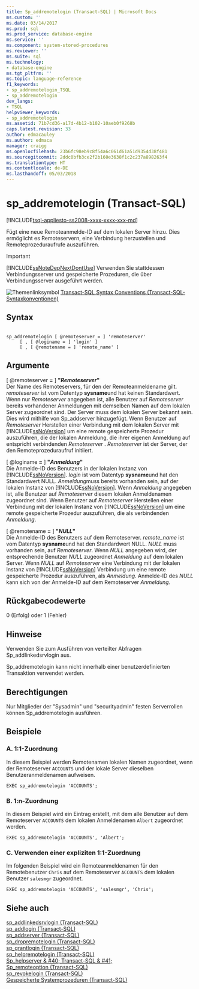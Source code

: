 ```yaml
---
title: Sp_addremotelogin (Transact-SQL) | Microsoft Docs
ms.custom: ''
ms.date: 03/14/2017
ms.prod: sql
ms.prod_service: database-engine
ms.service: ''
ms.component: system-stored-procedures
ms.reviewer: ''
ms.suite: sql
ms.technology:
- database-engine
ms.tgt_pltfrm: ''
ms.topic: language-reference
f1_keywords:
- sp_addremotelogin_TSQL
- sp_addremotelogin
dev_langs:
- TSQL
helpviewer_keywords:
- sp_addremotelogin
ms.assetid: 71b7cd36-a17d-4b12-b102-10aeb0f9268b
caps.latest.revision: 33
author: edmacauley
ms.author: edmaca
manager: craigg
ms.openlocfilehash: 23b6fc98eb9c8f54a6c061d61a51d9354d38f481
ms.sourcegitcommit: 2ddc0bfb3ce2f2b160e3638f1c2c237a898263f4
ms.translationtype: HT
ms.contentlocale: de-DE
ms.lasthandoff: 05/03/2018
---
```

# <a name="spaddremotelogin-transact-sql"></a>sp_addremotelogin (Transact-SQL)
[!INCLUDE[tsql-appliesto-ss2008-xxxx-xxxx-xxx-md](../../includes/tsql-appliesto-ss2008-xxxx-xxxx-xxx-md.md)]

  Fügt eine neue Remoteanmelde-ID auf dem lokalen Server hinzu. Dies ermöglicht es Remoteservern, eine Verbindung herzustellen und Remoteprozeduraufrufe auszuführen.  
  
> [!IMPORTANT]  
>  [!INCLUDE[ssNoteDepNextDontUse](../../includes/ssnotedepnextdontuse-md.md)] Verwenden Sie stattdessen Verbindungsserver und gespeicherte Prozeduren, die über Verbindungsserver ausgeführt werden.  
  
 ![Themenlinksymbol](../../database-engine/configure-windows/media/topic-link.gif "Topic link icon") [Transact-SQL Syntax Conventions (Transact-SQL-Syntaxkonventionen)](../../t-sql/language-elements/transact-sql-syntax-conventions-transact-sql.md)  
  
## <a name="syntax"></a>Syntax  
  
```  
  
sp_addremotelogin [ @remoteserver = ] 'remoteserver'   
     [ , [ @loginame = ] 'login' ]   
     [ , [ @remotename = ] 'remote_name' ]  
```  
  
## <a name="arguments"></a>Argumente  
 [ @remoteserver **=** ] **"***Remoteserver***"**  
 Der Name des Remoteservers, für den der Remoteanmeldename gilt. *remoteserver* ist vom Datentyp **sysname**und hat keinen Standardwert. Wenn nur *Remoteserver* angegeben ist, alle Benutzer auf *Remoteserver* bereits vorhandener Anmeldungen mit demselben Namen auf dem lokalen Server zugeordnet sind. Der Server muss dem lokalen Server bekannt sein. Dies wird mithilfe von Sp_addserver hinzugefügt. Wenn Benutzer auf *Remoteserver* Herstellen einer Verbindung mit dem lokalen Server mit [!INCLUDE[ssNoVersion](../../includes/ssnoversion-md.md)] um eine remote gespeicherte Prozedur auszuführen, die der lokalen Anmeldung, die ihrer eigenen Anmeldung auf entspricht verbindenden *Remoteserver* . *Remoteserver* ist der Server, der den Remoteprozeduraufruf initiiert.  
  
 [ @loginame **=** ] **"***Anmeldung***"**  
 Die Anmelde-ID des Benutzers in der lokalen Instanz von [!INCLUDE[ssNoVersion](../../includes/ssnoversion-md.md)]. *login* ist vom Datentyp **sysname**und hat den Standardwert NULL. *Anmeldung*muss bereits vorhanden sein, auf der lokalen Instanz von [!INCLUDE[ssNoVersion](../../includes/ssnoversion-md.md)]. Wenn *Anmeldung* angegeben ist, alle Benutzer auf *Remoteserver* diesem lokalen Anmeldenamen zugeordnet sind. Wenn Benutzer auf *Remoteserver* Herstellen einer Verbindung mit der lokalen Instanz von [!INCLUDE[ssNoVersion](../../includes/ssnoversion-md.md)] um eine remote gespeicherte Prozedur auszuführen, die als verbindenden *Anmeldung*.  
  
 [ @remotename **=** ] **"***NULL***"**  
 Die Anmelde-ID des Benutzers auf dem Remoteserver. *remote_name* ist vom Datentyp **sysname**und hat den Standardwert NULL. *NULL* muss vorhanden sein, auf *Remoteserver*. Wenn *NULL* angegeben wird, der entsprechende Benutzer *NULL* zugeordnet *Anmeldung* auf dem lokalen Server. Wenn *NULL* auf *Remoteserver* eine Verbindung mit der lokalen Instanz von [!INCLUDE[ssNoVersion](../../includes/ssnoversion-md.md)] Verbindung um eine remote gespeicherte Prozedur auszuführen, als *Anmeldung*. Anmelde-ID des *NULL* kann sich von der Anmelde-ID auf dem Remoteserver *Anmeldung*.  
  
## <a name="return-code-values"></a>Rückgabecodewerte  
 0 (Erfolg) oder 1 (Fehler)  
  
## <a name="remarks"></a>Hinweise  
 Verwenden Sie zum Ausführen von verteilter Abfragen Sp_addlinkedsrvlogin aus.  
  
 Sp_addremotelogin kann nicht innerhalb einer benutzerdefinierten Transaktion verwendet werden.  
  
## <a name="permissions"></a>Berechtigungen  
 Nur Mitglieder der "Sysadmin" und "securityadmin" festen Serverrollen können Sp_addremotelogin ausführen.  
  
## <a name="examples"></a>Beispiele  
  
### <a name="a-mapping-one-to-one"></a>A. 1:1-Zuordnung  
 In diesem Beispiel werden Remotenamen lokalen Namen zugeordnet, wenn der Remoteserver `ACCOUNTS` und der lokale Server dieselben Benutzeranmeldenamen aufweisen.  
  
```  
EXEC sp_addremotelogin 'ACCOUNTS';  
```  
  
### <a name="b-mapping-many-to-one"></a>B. 1:n-Zuordnung  
 In diesem Beispiel wird ein Eintrag erstellt, mit dem alle Benutzer auf dem Remoteserver `ACCOUNTS` dem lokalen Anmeldenamen `Albert` zugeordnet werden.  
  
```  
EXEC sp_addremotelogin 'ACCOUNTS', 'Albert';  
```  
  
### <a name="c-using-explicit-one-to-one-mapping"></a>C. Verwenden einer expliziten 1:1-Zuordnung  
 Im folgenden Beispiel wird ein Remoteanmeldenamen für den Remotebenutzer `Chris` auf dem Remoteserver `ACCOUNTS` dem lokalen Benutzer `salesmgr` zugeordnet.  
  
```  
EXEC sp_addremotelogin 'ACCOUNTS', 'salesmgr', 'Chris';  
```  
  
## <a name="see-also"></a>Siehe auch  
 [sp_addlinkedsrvlogin &#40;Transact-SQL&#41;](../../relational-databases/system-stored-procedures/sp-addlinkedsrvlogin-transact-sql.md)   
 [sp_addlogin &#40;Transact-SQL&#41;](../../relational-databases/system-stored-procedures/sp-addlogin-transact-sql.md)   
 [sp_addserver &#40;Transact-SQL&#41;](../../relational-databases/system-stored-procedures/sp-addserver-transact-sql.md)   
 [sp_dropremotelogin &#40;Transact-SQL&#41;](../../relational-databases/system-stored-procedures/sp-dropremotelogin-transact-sql.md)   
 [sp_grantlogin &#40;Transact-SQL&#41;](../../relational-databases/system-stored-procedures/sp-grantlogin-transact-sql.md)   
 [sp_helpremotelogin &#40;Transact-SQL&#41;](../../relational-databases/system-stored-procedures/sp-helpremotelogin-transact-sql.md)   
 [Sp_helpserver & #40; Transact-SQL & #41;](../../relational-databases/system-stored-procedures/sp-helpserver-transact-sql.md)   
 [Sp_remoteoption &#40;Transact-SQL&#41;](../../relational-databases/system-stored-procedures/sp-remoteoption-transact-sql.md)   
 [sp_revokelogin &#40;Transact-SQL&#41;](../../relational-databases/system-stored-procedures/sp-revokelogin-transact-sql.md)   
 [Gespeicherte Systemprozeduren &#40;Transact-SQL&#41;](../../relational-databases/system-stored-procedures/system-stored-procedures-transact-sql.md)  
  
  
